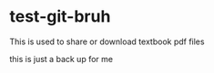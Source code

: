 # test-git-bruh
This is used to share or download textbook pdf files

this is just a back up for me
